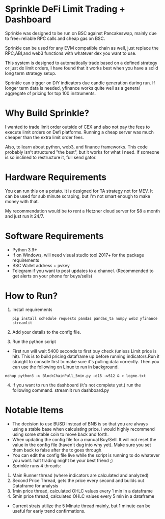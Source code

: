# Sprinkle DeFi Limit Trading + Dashboard
Sprinkle was designed to be run on BSC against Pancakeswap, mainly due to free+reliable RPC calls and cheap gas on BSC. 

Sprinkle can be used for any EVM compatible chain as well, just replace the RPC,ABI,and web3 functions with whatever dex you want to use.

This system is designed to automatically trade based on a defined strategy or just do limit orders, I have found that it works best when you have a solid long term strategy setup.

Sprinkle can trigger on DIY indicators due candle generation during run. If longer term data is needed, yfinance works quite well as a general aggregate of pricing for top 100 instruments. 

# Why Build Sprinkle?
I wanted to trade limit order outside of CEX and also not pay the fees to execute limit orders on Defi platforms. Running a cheap server was much cheaper than the extra limit order fees.

Also, to learn about python, web3, and finance frameworks. This code probably isn't structured "the best", but it works for what I need.
If someone is so inclined to restructure it, full send gator.    

# Hardware Requirements    
You can run this on a potato. It is designed for TA strategy not for MEV. It can be used for sub minute scraping, but I'm not smart enough to make money with that. 

My recommendation would be to rent a Hetzner cloud server for $8 a month and just run it 24/7. 

# Software Requirements
* Python 3.9+ 
* If on Windows, will need visual studio tool 2017+ for the package requirements
* BSC Wallet address + pvkey  
* Telegram if you want to post updates to a channel. (Recommended to get alerts on your phone for buys/sells)

# How to Run? 
1. Install requirements

    ```pip install schedule requests pandas pandas_ta numpy web3 yfinance streamlit```

2. Add your details to the config file. 
3. Run the python script
* First run will wait 5400 seconds to first buy check (unless Limit price is hit). This is to build pricing dataframe up before running indicators.Run it straight to console first to make sure it's pulling data correctly. Then you can use the following on Linux to run in background.  

```nohup python3 -u BlockChainPull_5min.py -d15 -w512 & > logme.txt```

4. If you want to run the dashboard (it's not complete yet.) run the following command.
    streamlit run dashboard.py


# Notable Items
* The decision to use BUSD instead of BNB is so that you are always using a stable base when calculating price. I would highly recommend using some stable coin to move back and forth.
* When updating the config file for a manual Buy/Sell. It will not reset the value in the config file (haven't dug into why yet). Make sure you set them back to false after the tx goes through. 
* You can edit the config file live while the script is running to do whatever you want. halt trading might be your best friend ;) 
* Sprinkle runs 4 threads:
1. Main Runner thread (where indicators are calculated and analyzed)
2. Second Price Thread, gets the price every second and builds out Dataframe for analysis
3. 1min price thread, calculated OHLC values every 1 min in a dataframe
4. 5min price thread, calculated OHLC values every 5 min in a dataframe
* Current strats utilize the 5 Minute thread mainly, but 1 minute can be useful for early trend confirmations. 
